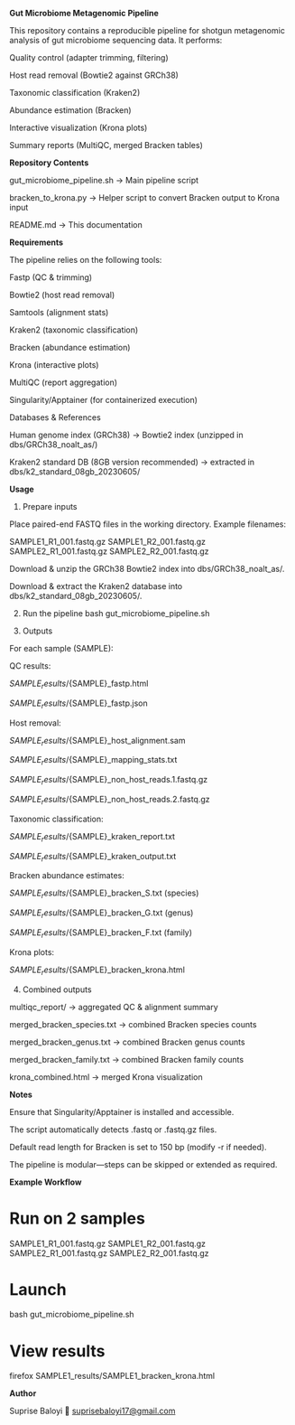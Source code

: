 **Gut Microbiome Metagenomic Pipeline**


This repository contains a reproducible pipeline for shotgun metagenomic analysis of gut microbiome sequencing data. It performs:

Quality control (adapter trimming, filtering)

Host read removal (Bowtie2 against GRCh38)

Taxonomic classification (Kraken2)

Abundance estimation (Bracken)

Interactive visualization (Krona plots)

Summary reports (MultiQC, merged Bracken tables)

**Repository Contents**

gut_microbiome_pipeline.sh → Main pipeline script

bracken_to_krona.py → Helper script to convert Bracken output to Krona input

README.md → This documentation

**Requirements**

The pipeline relies on the following tools:

Fastp
 (QC & trimming)

Bowtie2
 (host read removal)

Samtools
 (alignment stats)

Kraken2
 (taxonomic classification)

Bracken
 (abundance estimation)

Krona
 (interactive plots)

MultiQC
 (report aggregation)

Singularity/Apptainer
 (for containerized execution)

Databases & References

Human genome index (GRCh38) → Bowtie2 index (unzipped in dbs/GRCh38_noalt_as/)

Kraken2 standard DB (8GB version recommended) → extracted in dbs/k2_standard_08gb_20230605/

**Usage**
1. Prepare inputs

Place paired-end FASTQ files in the working directory.
Example filenames:

SAMPLE1_R1_001.fastq.gz
SAMPLE1_R2_001.fastq.gz
SAMPLE2_R1_001.fastq.gz
SAMPLE2_R2_001.fastq.gz


Download & unzip the GRCh38 Bowtie2 index into dbs/GRCh38_noalt_as/.

Download & extract the Kraken2 database into dbs/k2_standard_08gb_20230605/.

2. Run the pipeline
bash gut_microbiome_pipeline.sh

3. Outputs

For each sample (SAMPLE):

QC results:

${SAMPLE}_results/${SAMPLE}_fastp.html

${SAMPLE}_results/${SAMPLE}_fastp.json

Host removal:

${SAMPLE}_results/${SAMPLE}_host_alignment.sam

${SAMPLE}_results/${SAMPLE}_mapping_stats.txt

${SAMPLE}_results/${SAMPLE}_non_host_reads.1.fastq.gz

${SAMPLE}_results/${SAMPLE}_non_host_reads.2.fastq.gz

Taxonomic classification:

${SAMPLE}_results/${SAMPLE}_kraken_report.txt

${SAMPLE}_results/${SAMPLE}_kraken_output.txt

Bracken abundance estimates:

${SAMPLE}_results/${SAMPLE}_bracken_S.txt (species)

${SAMPLE}_results/${SAMPLE}_bracken_G.txt (genus)

${SAMPLE}_results/${SAMPLE}_bracken_F.txt (family)

Krona plots:

${SAMPLE}_results/${SAMPLE}_bracken_krona.html

4. Combined outputs

multiqc_report/ → aggregated QC & alignment summary

merged_bracken_species.txt → combined Bracken species counts

merged_bracken_genus.txt → combined Bracken genus counts

merged_bracken_family.txt → combined Bracken family counts

krona_combined.html → merged Krona visualization

**Notes**

Ensure that Singularity/Apptainer is installed and accessible.

The script automatically detects .fastq or .fastq.gz files.

Default read length for Bracken is set to 150 bp (modify -r if needed).

The pipeline is modular—steps can be skipped or extended as required.

**Example Workflow**
# Run on 2 samples
SAMPLE1_R1_001.fastq.gz
SAMPLE1_R2_001.fastq.gz
SAMPLE2_R1_001.fastq.gz
SAMPLE2_R2_001.fastq.gz

# Launch
bash gut_microbiome_pipeline.sh

# View results
firefox SAMPLE1_results/SAMPLE1_bracken_krona.html

**Author**

Suprise Baloyi
📧 suprisebaloyi17@gmail.com
